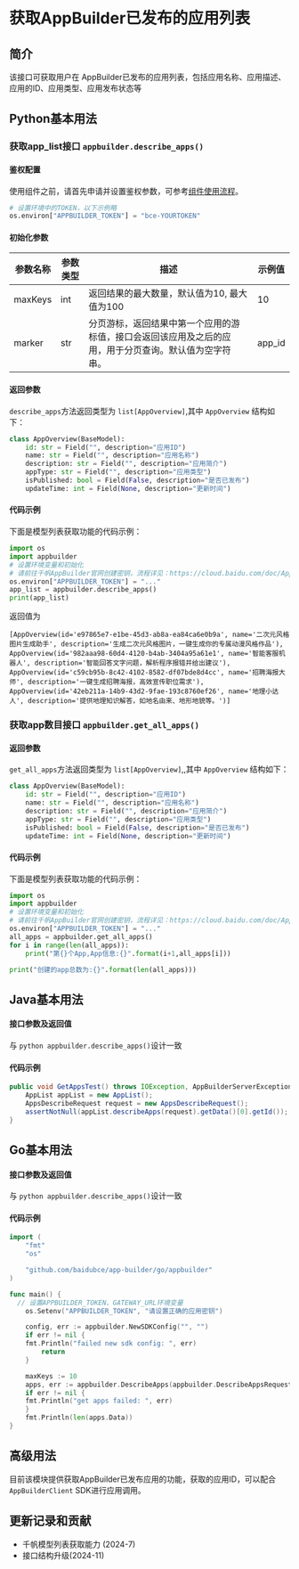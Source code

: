 # 获取AppBuilder已发布的应用列表

## 简介
该接口可获取用户在 AppBuilder已发布的应用列表，包括应用名称、应用描述、应用的ID、应用类型、应用发布状态等

## Python基本用法

### 获取app_list接口 `appbuilder.describe_apps()`

#### 鉴权配置
使用组件之前，请首先申请并设置鉴权参数，可参考[组件使用流程](https://cloud.baidu.com/doc/AppBuilder/s/Olq6grrt6#1%E3%80%81%E5%88%9B%E5%BB%BA%E5%AF%86%E9%92%A5)。
```python
# 设置环境中的TOKEN，以下示例略
os.environ["APPBUILDER_TOKEN"] = "bce-YOURTOKEN"
```

#### 初始化参数

| 参数名称       | 参数类型   | 描述      | 示例值        |
|------------|--------|---------|------------|
| maxKeys | int | 返回结果的最大数量，默认值为10, 最大值为100 | 10 |
| marker | str | 分页游标，返回结果中第一个应用的游标值，接口会返回该应用及之后的应用，用于分页查询。默认值为空字符串。 | app_id |

#### 返回参数

`describe_apps`方法返回类型为 `list[AppOverview]`,其中 `AppOverview` 结构如下：

```python
class AppOverview(BaseModel):
    id: str = Field("", description="应用ID")
    name: str = Field("", description="应用名称")
    description: str = Field("", description="应用简介")
    appType: str = Field("", description="应用类型")
    isPublished: bool = Field(False, description="是否已发布")
    updateTime: int = Field(None, description="更新时间")
```


#### 代码示例
下面是模型列表获取功能的代码示例：

```python
import os
import appbuilder
# 设置环境变量和初始化
# 请前往千帆AppBuilder官网创建密钥，流程详见：https://cloud.baidu.com/doc/AppBuilder/s/Olq6grrt6#1%E3%80%81%E5%88%9B%E5%BB%BA%E5%AF%86%E9%92%A5
os.environ["APPBUILDER_TOKEN"] = "..."
app_list = appbuilder.describe_apps()
print(app_list)
```

返回值为

```shell
[AppOverview(id='e97865e7-e1be-45d3-ab8a-ea84ca6e0b9a', name='二次元风格图片生成助手', description='生成二次元风格图片，一键生成你的专属动漫风格作品'), AppOverview(id='982aaa98-60d4-4120-b4ab-3404a95a61e1', name='智能客服机器人', description='智能回答文字问题，解析程序报错并给出建议'), AppOverview(id='c59cb95b-8c42-4102-8582-df07bde8d4cc', name='招聘海报大师', description='一键生成招聘海报，高效宣传职位需求'), AppOverview(id='42eb211a-14b9-43d2-9fae-193c8760ef26', name='地理小达人', description='提供地理知识解答，如地名由来、地形地貌等。')]
```

### 获取app数目接口 `appbuilder.get_all_apps()`

#### 返回参数

`get_all_apps`方法返回类型为 `list[AppOverview]`,,其中 `AppOverview` 结构如下：

```python
class AppOverview(BaseModel):
    id: str = Field("", description="应用ID")
    name: str = Field("", description="应用名称")
    description: str = Field("", description="应用简介")
    appType: str = Field("", description="应用类型")
    isPublished: bool = Field(False, description="是否已发布")
    updateTime: int = Field(None, description="更新时间")
```

#### 代码示例
下面是模型列表获取功能的代码示例：

```python
import os
import appbuilder
# 设置环境变量和初始化
# 请前往千帆AppBuilder官网创建密钥，流程详见：https://cloud.baidu.com/doc/AppBuilder/s/Olq6grrt6#1%E3%80%81%E5%88%9B%E5%BB%BA%E5%AF%86%E9%92%A5
os.environ["APPBUILDER_TOKEN"] = "..."
all_apps = appbuilder.get_all_apps()
for i in range(len(all_apps)):
    print("第{}个App,App信息:{}".format(i+1,all_apps[i]))

print("创建的app总数为:{}".format(len(all_apps)))
```

## Java基本用法

#### 接口参数及返回值
与 `python appbuilder.describe_apps()`设计一致

#### 代码示例

```java
public void GetAppsTest() throws IOException, AppBuilderServerException {
    AppList appList = new AppList();
    AppsDescribeRequest request = new AppsDescribeRequest();
    assertNotNull(appList.describeApps(request).getData()[0].getId());
}
```

## Go基本用法

#### 接口参数及返回值
与 `python appbuilder.describe_apps()`设计一致

#### 代码示例

```go
import (
	"fmt"
	"os"

	"github.com/baidubce/app-builder/go/appbuilder"
)

func main() {
  // 设置APPBUILDER_TOKEN、GATEWAY_URL环境变量
	os.Setenv("APPBUILDER_TOKEN", "请设置正确的应用密钥")

	config, err := appbuilder.NewSDKConfig("", "")
	if err != nil {
    fmt.Println("failed new sdk config: ", err)
		return
	}

	maxKeys := 10
	apps, err := appbuilder.DescribeApps(appbuilder.DescribeAppsRequest{MaxKeys: &maxKeys}, config)
	if err != nil {
    fmt.Println("get apps failed: ", err)
	}
	fmt.Println(len(apps.Data))
}
```

## 高级用法

目前该模块提供获取AppBuilder已发布应用的功能，获取的应用ID，可以配合`AppBuilderClient` SDK进行应用调用。


## 更新记录和贡献
* 千帆模型列表获取能力 (2024-7)
* 接口结构升级(2024-11)